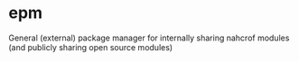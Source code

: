 # epm
General (external) package manager for internally sharing nahcrof modules (and publicly sharing open source modules)
